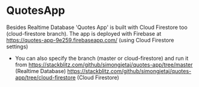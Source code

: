 # QuotesApp

Besides Realtime Database 'Quotes App' is built with Cloud Firestore too (cloud-firestore branch).  The app is deployed with Firebase at https://quotes-app-9e259.firebaseapp.com/ (using Cloud Firestore settings)

* You can also specify the branch (master or cloud-firestore) and run it from
https://stackblitz.com/github/simongjetaj/quotes-app/tree/master (Realtime Database)  https://stackblitz.com/github/simongjetaj/quotes-app/tree/cloud-firestore (Cloud Firestore)  
